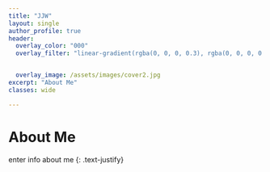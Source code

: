 ```yaml
---
title: "JJW"
layout: single
author_profile: true
header:
  overlay_color: "000"
  overlay_filter: "linear-gradient(rgba(0, 0, 0, 0.3), rgba(0, 0, 0, 0.2))"


  overlay_image: /assets/images/cover2.jpg
excerpt: "About Me" 
classes: wide

---
```


# About Me
enter info about me 
{: .text-justify}

